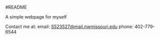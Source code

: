 #README

A simple webpage for myself

Contact me at:
	email: S523527@mail.nwmissouri.edu
	phone: 402-779-6544
